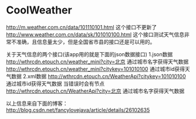 # CoolWeather

http://m.weather.com.cn/data/101110101.html
这个接口不更新了
http://www.weather.com.cn/data/sk/101010100.html
这个接口测试天气信息非常不准确，且信息量太少，但是全国省市县的接口还是可以用的。

关于天气信息的两个接口(该app用的就是下面的json数据接口)
1.json数据
http://wthrcdn.etouch.cn/weather_mini?city=北京
通过城市名字获得天气数据
http://wthrcdn.etouch.cn/weather_mini?citykey=101010100
通过城市id获得天气数据
2.xml数据
http://wthrcdn.etouch.cn/WeatherApi?citykey=101010100
通过城市id获得天气数据
当错误时会有<error>节点
http://wthrcdn.etouch.cn/WeatherApi?city=北京
通过城市名字获得天气数据


以上信息来自下面的博客：http://blog.csdn.net/fancylovejava/article/details/26102635
